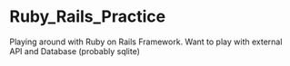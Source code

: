 # Ruby_Rails_Practice
Playing around with Ruby on Rails Framework. Want to play with external API and Database (probably sqlite)
